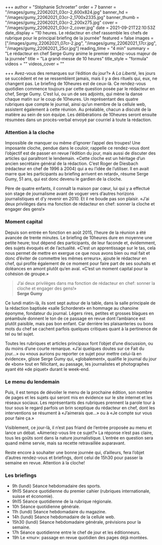 +++
author = "Stéphanie Schroeter"
order = 7
banner = "/images/gumy_22062021_03cr-2_600x824.jpg"
banner_hd = "/images/gumy_22062021_03cr-2_1700x2335.jpg"
banner_thumb = "/images/gumy_22062021_03cr-2_200x275.jpg"
cover = "/images/gumy_22062021_03cr-2_cover.jpg"
date = 2021-09-21T22:10:53Z
date_display = "10 heures. Le rédacteur en chef rassemble les chefs de rubrique pour le principal briefing de la journée"
featured = false
images = ["/images/gumy_22062021_07cr-2.jpg", "/images/gumy_22062021_17cr.jpg", "/images/gumy_22062021_25cr.jpg"]
reading_time = "4 min"
summary = "Le rédacteur en chef Serge Gumy anime le premier rendez-vous majeur de la journée"
title = "La grand-messe de 10 heures"
title_style = "formula"
videos = ""
videos_cover = ""

+++
Avez-vous des remarques sur l’édition du jour?» A _La Liberté_, les jours se succèdent et ne se ressemblent jamais, mais il y a des rituels qui, eux, ne changent pas. Le briefing de 10heures est de ceux-là. Ce rendez-vous quotidien commence toujours par cette question posée par le rédacteur en chef, Serge Gumy. C’est lui, ou un de ses adjoints, qui mène la danse chaque matin sur le coup de 10heures. Un représentant des quatre rubriques que compte le journal, ainsi qu’un membre de la cellule web, assistent également à cette réunion. Au préalable, chacun a discuté de la matière au sein de son équipe. Les délibérations de 10heures seront ensuite résumées dans un procès-verbal envoyé par courriel à toute la rédaction.

### Attention à la cloche

Impossible de manquer ou même d’ignorer l’appel des troupes! Une imposante cloche, pendue dans le couloir, rappelle ce rendez-vous dont l’objectif est de passer en revue l’édition du jour, mais aussi de discuter des articles qui paraîtront le lendemain. «Cette cloche est un héritage d’un ancien secrétaire général de la rédaction. C’est Roger de Diesbach (rédacteur en chef de 1996 à 2004) qui a eu l’idée de l’utiliser. Il en avait marre que les participants au briefing arrivent en retard», résume Serge Gumy, 51 ans, qui est donc devenu le gardien de la cloche.

Père de quatre enfants, il connaît la maison par cœur, lui qui y a effectué son stage de journalisme avant de voguer vers d’autres horizons journalistiques et d’y revenir en 2010. Et il ne boude pas son plaisir. «J’ai deux privilèges dans ma fonction de rédacteur en chef: sonner la cloche et engager des gens!»

### Moment capital

Depuis son entrée en fonction en août 2015, l’heure de la réunion a été avancée de trente minutes. Le briefing de 10heures dure en moyenne une petite heure; tout dépend des participants, de leur faconde et, évidemment, des sujets évoqués et de l’actualité. «C’est un apprentissage sur le tas, cela nous permet de mettre en exergue ce que nous avons bien ou mal fait et donc d’éviter de commettre les mêmes erreurs», ajoute le rédacteur en chef, qui profite également de ce moment pour faire part de ses souhaits et doléances en amont plutôt qu’en aval. «C’est un moment capital pour la cohésion de groupe.»

> J’ai deux privilèges dans ma fonction de rédacteur en chef: sonner la cloche et engager des gens!»  
> **Serge Gumy**

Ce lundi matin-là, ils sont sept autour de la table, dans la salle principale de la rédaction baptisée «salle Schorderet» en hommage au chanoine éponyme, fondateur du journal. Légers rires, petites et grosses blagues en préambule donnent le ton de ce passage en revue dont l’ambiance est plutôt paisible, mais pas bon enfant. Car derrière les plaisanteries ou bons mots du chef se cachent parfois quelques critiques quant à la pertinence de tel ou tel sujet.

Toutes les rubriques et articles principaux font l’objet d’une discussion, ou du moins d’une courte remarque. «J’ai quelques doutes sur ce Fait du jour…» ou «nous aurions pu reporter ce sujet pour mettre celui-là en évidence», glisse Serge Gumy qui, «globalement», qualifie le journal du jour de «bon» tout en félicitant, au passage, les journalistes et photographes ayant été «de piquet» durant le week-end.

### Le menu du lendemain

Puis, il est temps de dévoiler le menu de la prochaine édition, son nombre de pages et les sujets qui seront mis en évidence sur le site internet et les réseaux sociaux. Les représentants des rubriques prennent la parole tour à tour sous le regard parfois un brin sceptique du rédacteur en chef, dont les interventions se résument à «J’aimerais que…» ou à «Je compte sur vous pour faire ça.»

Visiblement, ce jour-là, il n’est pas friand de l’entrée proposée au menu et lance un débat. «Aimeriez-vous lire ce sujet?» La réponse n’est pas claire, tous les goûts sont dans la nature journalistique. L’entrée en question sera quand même servie, mais sa recette retravaillée auparavant.

Reste encore à souhaiter une bonne journée qui, d’ailleurs, fera l’objet d’autres rendez-vous et briefings, dont celui de 15h30 pour passer la semaine en revue. Attention à la cloche!

### Les briefings

* 9h (lundi) Séance hebdomadaire des sports.
* 9h15 Séance quotidienne  du premier cahier (rubriques internationale, suisse et économie).
* 9h15 Séance quotidienne de la rubrique régionale.
* 10h Séance quotidienne générale.
* 11h (lundi) Séance hebdomadaire du magazine.
* 14h (lundi) Séance hebdomadaire de la cellule web.
* 15h30 (lundi) Séance hebdomadaire générale, prévisions pour la semaine.
* 17h Séance quotidienne entre le chef de jour et les éditionneurs.
* 19h Le «mur»: passage en revue quotidien des pages déjà montées.
